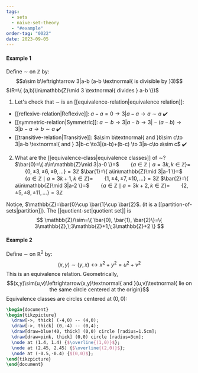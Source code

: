 ```yaml
---
tags:
  - sets
  - naive-set-theory
  - "#example"
order-tag: "0022"
date: 2023-09-05
---
```

#### Example 1
Define $\sim$ on $\mathbb{Z}$ by:
$$a\sim b\leftrightarrow 3|a-b (a-b \textnormal{ is divisible by }3)$$
$(R=\{ (a,b)\in\mathbb{Z}\mid 3 \textnormal{ divides } a-b \})$

1. Let's check that $\sim$ is an [[equivalence-relation|equivalence relation]]:
- [[reflexive-relation|Reflexive]]: $a-a=0\to 3|a-a\to a\sim a$ ✔️
- [[symmetric-relation|Symmetric]]: $a\sim b\to 3|a-b \to 3|-(a-b)\to 3|b-a\to b\sim a$ ✔️
- [[transitive-relation|Transitive]]: $a\sim b\textnormal{ and }b\sim c\to 3|a-b \textnormal{ and } 3|b-c \to3|(a-b)+(b-c) \to 3|a-c\to a\sim c$ ✔️

2. What are the [[equivalence-class|equivalence classes]] of $\sim$?
$\bar{0}=\{ a\in\mathbb{Z}\mid 3|a-0 \}=$
$\;\;\;\quad\{ a\in\mathbb{Z}\mid a=3k,k\in\mathbb{Z} \}=$
$\;\;\;\quad\{ 0,\pm 3,\pm 6,\pm 9,\dots \}=3\mathbb{Z}$
$\bar{1}=\{ a\in\mathbb{Z}\mid 3|a-1 \}=$
$\;\;\;\quad\{ a\in\mathbb{Z}\mid a=3k+1,k\in\mathbb{Z} \}=$
$\;\;\;\quad\{ 1,\pm 4,\pm 7,\pm 10,\dots \}=3\mathbb{Z}$
$\bar{2}=\{ a\in\mathbb{Z}\mid 3|a-2 \}=$
$\;\;\;\quad\{ a\in\mathbb{Z}\mid a=3k+2,k\in\mathbb{Z} \}=$
$\;\;\;\quad\{ 2,\pm 5,\pm 8,\pm 11,\dots \}=3\mathbb{Z}$

Notice, $\mathbb{Z}=\bar{0}\cup \bar{1}\cup \bar{2}$. (it is a [[partition-of-sets|partition]]).
The [[quotient-set|quotient set]] is 
$$
\mathbb{Z}/\sim=\{ \bar{0}, \bar{1}, \bar{2}\}=\{ 3\mathbb{Z},\;3\mathbb{Z}+1,\;3\mathbb{Z}+2 \}
$$

#### Example 2
Define $\sim$ on $\mathbb{R}^{2}$ by:
$$
(x,y)\sim(y,x) \leftrightarrow x^{2}+y^{2}=u^{2}+v^{2}
$$
This is an equivalence relation.
Geometrically,
$$(x,y)\sim(u,v)\leftrightarrow(x,y)\textnormal{ and }(u,v)\textnormal{ lie on the same circle centered at the origin}$$
Equivalence classes are circles centered at $(0,0)$:
```tikz
\begin{document}
\begin{tikzpicture}
  \draw[->, thick] (-4,0) -- (4,0);
  \draw[->, thick] (0,-4) -- (0,4);
  \draw[draw=blue!40, thick] (0,0) circle [radius=1.5cm];
  \draw[draw=pink, thick] (0,0) circle [radius=3cm];
  \node at (1.4, 1.4) {$\overline{(1,0)}$};
  \node at (2.45, 2.45) {$\overline{(2,0)}$};
  \node at (-0.5,-0.4) {$(0,0)$};
\end{tikzpicture}
\end{document}
```

